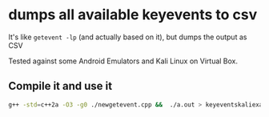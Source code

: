 # dumps all available keyevents to csv

It's like ```getevent -lp``` (and actually based on it), but dumps the output as CSV 

Tested against some Android Emulators and Kali Linux on Virtual Box. 

## Compile it and use it 

```sh
g++ -std=c++2a -O3 -g0 ./newgetevent.cpp &&  ./a.out > keyeventskaliexample.csv
```



